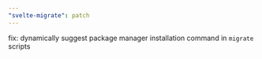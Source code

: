 ```yaml
---
"svelte-migrate": patch
---
```


fix: dynamically suggest package manager installation command in `migrate` scripts
